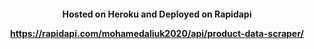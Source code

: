 <h4 align="center" Amazon.co.uk Product Data Scraper API,
to get access to Product details like Prices, Sales rank, Reviews and Offers from Amazon into JSON format. <h4>

Hosted on Heroku and Deployed on Rapidapi

https://rapidapi.com/mohamedaliuk2020/api/product-data-scraper/
